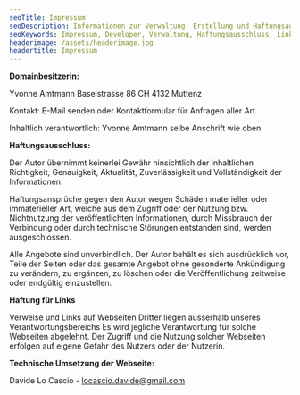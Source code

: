 ```yaml
---
seoTitle: Impressum
seoDescription: Informationen zur Verwaltung, Erstellung und Haftungsausschluss der Webseite
seoKeywords: Impressum, Developer, Verwaltung, Haftungsausschluss, Links
headerimage: /assets/headerimage.jpg
headertitle: Impressum
---
```


**Domainbesitzerin:**

Yvonne Amtmann Baselstrasse 86 CH 4132 Muttenz

Kontakt: E-Mail senden oder Kontaktformular für Anfragen aller Art

Inhaltlich verantwortlich: Yvonne Amtmann selbe Anschrift wie oben

**Haftungsausschluss:**

Der Autor übernimmt keinerlei Gewähr hinsichtlich der inhaltlichen Richtigkeit, Genauigkeit, Aktualität, Zuverlässigkeit und Vollständigkeit der Informationen.

Haftungsansprüche gegen den Autor wegen Schäden materieller oder immaterieller Art, welche aus dem Zugriff oder der Nutzung bzw. Nichtnutzung der veröffentlichten Informationen, durch Missbrauch der Verbindung oder durch technische Störungen entstanden sind, werden ausgeschlossen.

Alle Angebote sind unverbindlich. Der Autor behält es sich ausdrücklich vor, Teile der Seiten oder das gesamte Angebot ohne gesonderte Ankündigung zu verändern, zu ergänzen, zu löschen oder die Veröffentlichung zeitweise oder endgültig einzustellen.

**Haftung für Links**

Verweise und Links auf Webseiten Dritter liegen ausserhalb unseres Verantwortungsbereichs Es wird jegliche Verantwortung für solche Webseiten abgelehnt. Der Zugriff und die Nutzung solcher Webseiten erfolgen auf eigene Gefahr des Nutzers oder der Nutzerin.

**Technische Umsetzung der Webseite:**

Davide Lo Cascio - [locascio.davide@gmail.com](mailto:locascio.davide@gmail.com)
